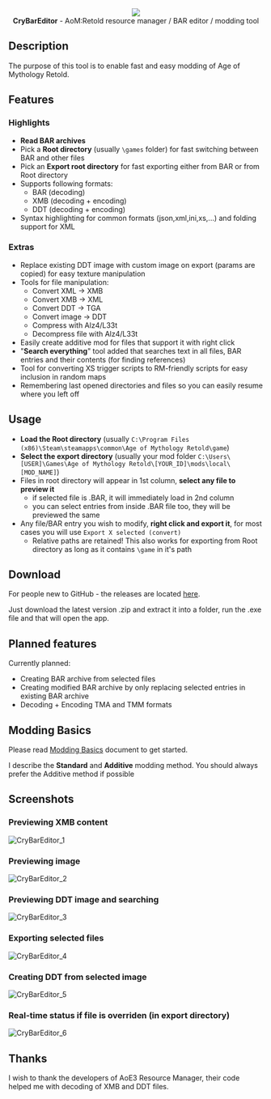 <div align="center">
    <a href="https://github.com/CryShana/CryBarEditor"><img src="https://assets.cryshana.me/KaDz0e4q7ubO.png" /></a>
</div>

<div align="center">
<b>CryBarEditor</b> - AoM:Retold resource manager / BAR editor / modding tool
</div>

## Description
The purpose of this tool is to enable fast and easy modding of Age of Mythology Retold.


## Features
### Highlights
- **Read BAR archives**
- Pick a **Root directory** (usually `\games` folder) for fast switching between BAR and other files
- Pick an **Export root directory** for fast exporting either from BAR or from Root directory
- Supports following formats:
    - BAR (decoding)
    - XMB (decoding + encoding)
    - DDT (decoding + encoding)
- Syntax highlighting for common formats (json,xml,ini,xs,...) and folding support for XML

### Extras
- Replace existing DDT image with custom image on export (params are copied) for easy texture manipulation
- Tools for file manipulation:
  - Convert XML -> XMB
  - Convert XMB -> XML
  - Convert DDT -> TGA
  - Convert image -> DDT
  - Compress with Alz4/L33t
  - Decompress file with Alz4/L33t
- Easily create additive mod for files that support it with right click
- "**Search everything**" tool added that searches text in all files, BAR entries and their contents (for finding references)
- Tool for converting XS trigger scripts to RM-friendly scripts for easy inclusion in random maps
- Remembering last opened directories and files so you can easily resume where you left off

## Usage
- **Load the Root directory** (usually `C:\Program Files (x86)\Steam\steamapps\common\Age of Mythology Retold\game`)
- **Select the export directory** (usually your mod folder `C:\Users\[USER]\Games\Age of Mythology Retold\[YOUR_ID]\mods\local\[MOD_NAME]`)
- Files in root directory will appear in 1st column, **select any file to preview it**
  - if selected file is .BAR, it will immediately load in 2nd column
  - you can select entries from inside .BAR file too, they will be previewed the same
- Any file/BAR entry you wish to modify, **right click and export it**, for most cases you will use `Export X selected (convert)`
  - Relative paths are retained! This also works for exporting from Root directory as long as it contains `\game` in it's path

## Download
For people new to GitHub - the releases are located [here](https://github.com/CryShana/CryBarEditor/releases).

Just download the latest version .zip and extract it into a folder, run the .exe file and that will open the app.

## Planned features
Currently planned:
- Creating BAR archive from selected files
- Creating modified BAR archive by only replacing selected entries in existing BAR archive
- Decoding + Encoding TMA and TMM formats

## Modding Basics
Please read [Modding Basics](Documentation/Modding.md) document to get started.

I describe the **Standard** and **Additive** modding method.
You should always prefer the Additive method if possible

## Screenshots
### Previewing XMB content
![CryBarEditor_1](https://assets.cryshana.me/34Cmg3iPHLA9.png)
### Previewing image
![CryBarEditor_2](https://assets.cryshana.me/g18ndgdKDzLQ.png)
### Previewing DDT image and searching
![CryBarEditor_3](https://assets.cryshana.me/okCtQiWGpAlx.png)
### Exporting selected files
![CryBarEditor_4](https://assets.cryshana.me/pOaZBwQHtRsN.png)
### Creating DDT from selected image
![CryBarEditor_5](https://assets.cryshana.me/RueQpmx0q9L3.png)
### Real-time status if file is overriden (in export directory)
![CryBarEditor_6](https://assets.cryshana.me/HEMu7Ojws84P.png)

## Thanks
I wish to thank the developers of AoE3 Resource Manager, their code helped me with decoding of XMB and DDT files.
